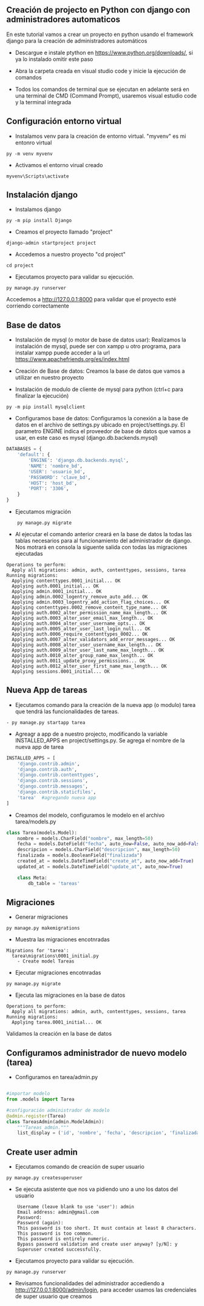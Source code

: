 ## Creación de projecto en Python con django con administradores automaticos

En este tutorial vamos a crear un proyecto en python usando el framework django para la creación de administradores automáticos

- Descargue  e instale ptython en https://www.python.org/downloads/, si ya lo instalado omitir este paso

- Abra la carpeta creada en visual studio code y inicie la ejecución de comandos

- Todos los comandos de terminal que se ejecutan en adelante será en una terminal de CMD (Command Prompt), usaremos visual estudio code y la terminal integrada

## Configuración entorno virtual

- Instalamos venv para la creación de entorno virtual.  "myvenv" es mi entonro virtual

```console
py -m venv myvenv
```

- Activamos el entorno virual creado
```console
myvenv\Scripts\activate
```

## Instalación django

- Instalamos django
```console
py -m pip install Django
```

- Creamos el proyecto llamado "project"
```console
django-admin startproject project
```

- Accedemos a nuestro proyecto "cd project"
```console
cd project
```
- Ejecutamos proyecto para validar su ejecución.

```console
py manage.py runserver
```
Accedemos a http://127.0.0.1:8000 para validar que el proyecto esté corriendo correctamente


## Base de datos
- Instalación de mysql (o motor de base de datos usar): Realizamos la instalación de mysql, puede ser con xampp u otro programa, para instalar xampp puede acceder a la url https://www.apachefriends.org/es/index.html

- Creación de Base de datos: Creamos la base de datos que vamos a utilizar en nuestro proyecto


- Instalación de modulo de cliente de mysql para python (ctrl+c para finalizar la ejecución)

```console
py -m pip install mysqlclient
```

- Configuramos base de datos: Configuramos la conexión a la base de datos en el archivo de settings.py ubicado en project/settings.py. El parametro ENGINE indica el proveedor de base de datos que vamos a usar, en este caso es mysql (django.db.backends.mysql)
```python
DATABASES = {
    'default': {
        'ENGINE': 'django.db.backends.mysql',
        'NAME': 'nombre_bd',
        'USER': 'usuario_bd',
        'PASSWORD': 'clave_bd',
        'HOST': 'host_bd',
        'PORT': '3306',
    }
}
```

- Ejecutamos migración

``` console
    py manage.py migrate
```

- Al ejecutar el comando anterior creará en la base de datos la todas las tablas necesarios para al funcionamiento del administrador de django.  Nos motrará en consola la siguente salida con todas las migraciones ejecutadas
``` console
Operations to perform:
  Apply all migrations: admin, auth, contenttypes, sessions, tarea
Running migrations:
  Applying contenttypes.0001_initial... OK
  Applying auth.0001_initial... OK
  Applying admin.0001_initial... OK
  Applying admin.0002_logentry_remove_auto_add... OK
  Applying admin.0003_logentry_add_action_flag_choices... OK
  Applying contenttypes.0002_remove_content_type_name... OK
  Applying auth.0002_alter_permission_name_max_length... OK
  Applying auth.0003_alter_user_email_max_length... OK
  Applying auth.0004_alter_user_username_opts... OK
  Applying auth.0005_alter_user_last_login_null... OK
  Applying auth.0006_require_contenttypes_0002... OK
  Applying auth.0007_alter_validators_add_error_messages... OK
  Applying auth.0008_alter_user_username_max_length... OK
  Applying auth.0009_alter_user_last_name_max_length... OK
  Applying auth.0010_alter_group_name_max_length... OK
  Applying auth.0011_update_proxy_permissions... OK
  Applying auth.0012_alter_user_first_name_max_length... OK
  Applying sessions.0001_initial... OK
```

## Nueva App de tareas
-  Ejecutamos comando para la creación de la nueva app (o modulo) tarea que tendrá las funcionalidades de tareas.
```console
- py manage.py startapp tarea
```

- Agreagr a app de a nuestro projecto, modificando la variable INSTALLED_APPS en project/settings.py. Se agrega el nombre de la nueva app de tarea
```python
INSTALLED_APPS = [
    'django.contrib.admin',
    'django.contrib.auth',
    'django.contrib.contenttypes',
    'django.contrib.sessions',
    'django.contrib.messages',
    'django.contrib.staticfiles',
    'tarea'  #agregando nueva app
]
```

- Creamos del modelo, configuramos le modelo en el archivo tarea/models.py

```python
class Tarea(models.Model):
    nombre = models.CharField("nombre", max_length=50)
    fecha = models.DateField("fecha", auto_now=False, auto_now_add=False)
    descripcion = models.CharField("descripcion", max_length=50)
    finalizada = models.BooleanField("finalizada")
    created_at = models.DateTimeField("create_at", auto_now_add=True)
    updated_at = models.DateTimeField("update_at", auto_now=True) 

    class Meta:
        db_table = 'tareas'
```

## Migraciones

- Generar migraciones
```console
py manage.py makemigrations
```
- Muestra las migraciones encotnradas
```console
Migrations for 'tarea':
  tarea\migrations\0001_initial.py
    - Create model Tareas
```
- Ejecutar migraciones encotnradas
```console
py manage.py migrate
```
- Ejecuta las migraciones en la base de datos
```console
Operations to perform:
  Apply all migrations: admin, auth, contenttypes, sessions, tarea
Running migrations:
  Applying tarea.0001_initial... OK
```
<p>Validamos la creación en la base de datos<p>

## Configuramos administrador de nuevo modelo (tarea)

- Configuramos en tarea/admin.py
```python

#importar modelo
from .models import Tarea

#configuración administrador de modelo
@admin.register(Tarea)
class TareasAdmin(admin.ModelAdmin):
    """Tareas admin."""
    list_display = ('id', 'nombre', 'fecha', 'descripcion', 'finalizada')

```

## Create user admin
- Ejecutamos comando de creación de super usuario
```console
py manage.py createsuperuser
```
- Se ejecuta asistente que nos va pidiendo uno a uno los datos del usuario
```console
    Username (leave blank to use 'user'): admin
    Email address: admin@gmail.com
    Password:
    Password (again):
    This password is too short. It must contain at least 8 characters.
    This password is too common.
    This password is entirely numeric.
    Bypass password validation and create user anyway? [y/N]: y
    Superuser created successfully. 
```

- Ejecutamos proyecto para validar su ejecución.

```console
py manage.py runserver
```

- Revisamos funcionalidades del administrador accediendo a http://127.0.0.1:8000/admin/login, para acceder usamos las credenciales de super usuario que creamos


